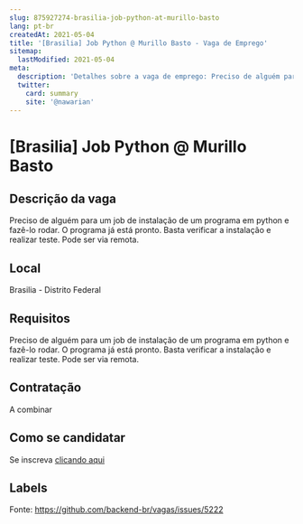 ```yaml
---
slug: 875927274-brasilia-job-python-at-murillo-basto
lang: pt-br
createdAt: 2021-05-04
title: '[Brasilia] Job Python @ Murillo Basto - Vaga de Emprego'
sitemap:
  lastModified: 2021-05-04
meta:
  description: 'Detalhes sobre a vaga de emprego: Preciso de alguém para um job de instalação de um programa em python e fazê-lo rodar. O programa já está pronto. Basta verificar a instalação e realizar teste. Pode ser via remota.'
  twitter:
    card: summary
    site: '@nawarian'
---
```


# [Brasilia] Job Python @ Murillo Basto

## Descrição da vaga

Preciso de alguém para um job de instalação de um programa em python e fazê-lo rodar. O programa já está pronto. Basta verificar a instalação e realizar teste. Pode ser via remota.

## Local

Brasilia - Distrito Federal

## Requisitos

Preciso de alguém para um job de instalação de um programa em python e fazê-lo rodar. O programa já está pronto. Basta verificar a instalação e realizar teste. Pode ser via remota.

## Contratação

A combinar

## Como se candidatar

Se inscreva [clicando aqui](https://www.pyjobs.com.br/job/2531)

## Labels



Fonte: https://github.com/backend-br/vagas/issues/5222